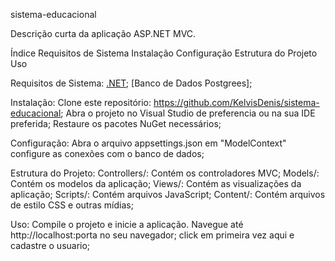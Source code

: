 sistema-educacional

Descrição curta da aplicação ASP.NET MVC.

Índice
Requisitos de Sistema
Instalação
Configuração
Estrutura do Projeto
Uso

Requisitos de Sistema:
 [.NET](https://dotnet.microsoft.com/en-us/download);
 [Banco de Dados Postgrees];

Instalação:
 Clone este repositório: https://github.com/KelvisDenis/sistema-educacional;
 Abra o projeto no Visual Studio de preferencia ou na sua IDE preferida;
 Restaure os pacotes NuGet necessários;

Configuração:
 Abra o arquivo appsettings.json em "ModelContext" configure as conexões com o banco de dados;

Estrutura do Projeto:
 Controllers/: Contém os controladores MVC;
 Models/: Contém os modelos da aplicação;
 Views/: Contém as visualizações da aplicação;
 Scripts/: Contém arquivos JavaScript;
 Content/: Contém arquivos de estilo CSS e outras mídias;

Uso:
 Compile o projeto e inicie a aplicação.
 Navegue até http://localhost:porta no seu navegador;
 click em primeira vez aqui e cadastre o usuario;



